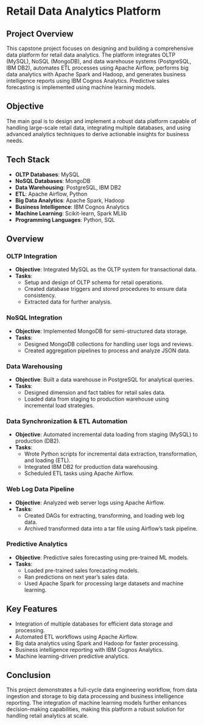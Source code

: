 # Retail Data Analytics Platform

## Project Overview
This capstone project focuses on designing and building a comprehensive data platform for retail data analytics. The platform integrates OLTP (MySQL), NoSQL (MongoDB), and data warehouse systems (PostgreSQL, IBM DB2), automates ETL processes using Apache Airflow, performs big data analytics with Apache Spark and Hadoop, and generates business intelligence reports using IBM Cognos Analytics. Predictive sales forecasting is implemented using machine learning models.

## Objective
The main goal is to design and implement a robust data platform capable of handling large-scale retail data, integrating multiple databases, and using advanced analytics techniques to derive actionable insights for business needs.

## Tech Stack
- **OLTP Databases**: MySQL
- **NoSQL Databases**: MongoDB
- **Data Warehousing**: PostgreSQL, IBM DB2
- **ETL**: Apache Airflow, Python
- **Big Data Analytics**: Apache Spark, Hadoop
- **Business Intelligence**: IBM Cognos Analytics
- **Machine Learning**: Scikit-learn, Spark MLlib
- **Programming Languages**: Python, SQL

## Overview

### OLTP Integration
- **Objective**: Integrated MySQL as the OLTP system for transactional data.
- **Tasks**:
  - Setup and design of OLTP schema for retail operations.
  - Created database triggers and stored procedures to ensure data consistency.
  - Extracted data for further analysis.

### NoSQL Integration
- **Objective**: Implemented MongoDB for semi-structured data storage.
- **Tasks**:
  - Designed MongoDB collections for handling user logs and reviews.
  - Created aggregation pipelines to process and analyze JSON data.

### Data Warehousing
- **Objective**: Built a data warehouse in PostgreSQL for analytical queries.
- **Tasks**:
  - Designed dimension and fact tables for retail sales data.
  - Loaded data from staging to production warehouse using incremental load strategies.

### Data Synchronization & ETL Automation
- **Objective**: Automated incremental data loading from staging (MySQL) to production (DB2).
- **Tasks**:
  - Wrote Python scripts for incremental data extraction, transformation, and loading (ETL).
  - Integrated IBM DB2 for production data warehousing.
  - Scheduled ETL tasks using Apache Airflow.

### Web Log Data Pipeline
- **Objective**: Analyzed web server logs using Apache Airflow.
- **Tasks**:
  - Created DAGs for extracting, transforming, and loading web log data.
  - Archived transformed data into a tar file using Airflow’s task pipeline.

### Predictive Analytics
- **Objective**: Predictive sales forecasting using pre-trained ML models.
- **Tasks**:
  - Loaded pre-trained sales forecasting models.
  - Ran predictions on next year’s sales data.
  - Used Apache Spark for processing large datasets and machine learning.

## Key Features
- Integration of multiple databases for efficient data storage and processing.
- Automated ETL workflows using Apache Airflow.
- Big data analytics using Spark and Hadoop for faster processing.
- Business intelligence reporting with IBM Cognos Analytics.
- Machine learning-driven predictive analytics.

## Conclusion
This project demonstrates a full-cycle data engineering workflow, from data ingestion and storage to big data processing and business intelligence reporting. The integration of machine learning models further enhances decision-making capabilities, making this platform a robust solution for handling retail analytics at scale.



